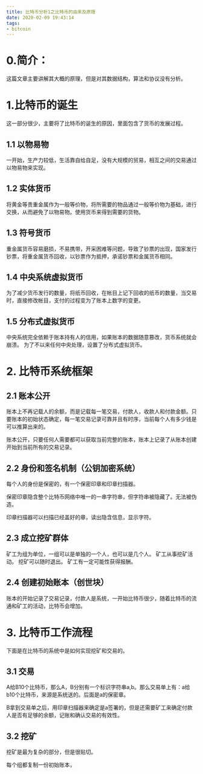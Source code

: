```yaml
---
title: 比特币分析1之比特币的由来及原理
date: 2020-02-09 19:43:14
tags:
- bitcoin
---
```


# 0.简介：
这篇文章主要讲解其大概的原理，但是对其数据结构，算法和协议没有分析。

# 1.比特币的诞生
这一部分很少，主要将了比特币的诞生的原因，里面包含了货币的发展过程。

## 1.1 以物易物
一开始，生产力较低，生活靠自给自足，没有大规模的贸易，相互之间的交易通过以物易物来实现。
## 1.2 实体货币
将黄金等贵重金属作为一般等价物，将所需要的物品通过一般等价物为基础，进行交换，从而避免了以物易物。使用货币来得到需要的货物。
## 1.3 符号货币
重金属货币容易磨损，不易携带，开采困难等问题，导致了钞票的出现，国家发行钞票，将重金属货币回收，以钞票作为抵押，承诺钞票和金属货币相同。
## 1.4 中央系统虚拟货币
为了减少货币发行的数量，将纸币回收，在帐目上记下回收的纸币的数量，当交易时，直接修改帐目，支付的过程变为了账本上数字的变更。
## 1.5 分布式虚拟货币
中央系统完全依赖于账本持有人的信用，如果账本的数据随意篡改，货币系统就会崩溃。
为了不以来任何中央处理，设置了分布式虚拟货币。

# 2. 比特币系统框架
## 2.1 账本公开
账本上不再记载人的余额，而是记载每一笔交易，付款人，收款人和付款金额。只要账本的初始状态确定，每一笔交易记录可靠并且有时序，当前每个人有多少钱是可以推算出来的。

账本公开，只要任何人需要都可以获取当前完整的账本，账本上记录了从账本创建开始到当前所有的交易记录。

## 2.2 身份和签名机制（公钥加密系统）
每个人的身份是保密的，有一个保密印章和印章扫描器。

保密印章隐含整个比特币网络中唯一的一串字符串，但字符串被隐藏了。无法被伪造。

印章扫描器可以扫描已经盖好的章，读出隐含信息，显示字符。

## 2.3 成立挖矿群体
矿工为组为单位，一组可以是单独的一个人，也可以是几个人。
矿工从事挖矿活动。
挖矿可以随时退出。
矿工有一定可能性获得报酬。

## 2.4 创建初始账本（创世块）
账本的开始记录了交易记录，付款人是系统，一开始比特币很少，随着比特币的流通和矿工的活动，比特币会增加。

# 3. 比特币工作流程
下面是在比特币的系统中是如何实现挖矿和交易的。
## 3.1 交易
A给B10个比特币，那么A，B分别有一个标识字符串a,b。那么交易单上有：a给b10个比特币，来源是系统送的。后面是a的保密章。

B拿到交易单之后，用印章扫描器来确定是a签署的，但是还需要矿工来确定付款人是否有足够的余额，记账和确认交易的有效性。

## 3.2 挖矿
挖矿是最为复杂的部分，但是很贴切。

每个组都复制一份初始账本，
